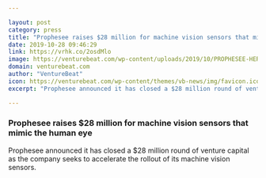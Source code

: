 ```yaml
---

layout: post
category: press
title: "Prophesee raises $28 million for machine vision sensors that mimic the human eye"
date: 2019-10-28 09:46:29
link: https://vrhk.co/2osdMlo
image: https://venturebeat.com/wp-content/uploads/2019/10/PROPHESEE-HERO-ROBOTICS-Compressed-e1572252962140.jpg?w=1200&strip=all
domain: venturebeat.com
author: "VentureBeat"
icon: https://venturebeat.com/wp-content/themes/vb-news/img/favicon.ico
excerpt: "Prophesee announced it has closed a $28 million round of venture capital as the company seeks to accelerate the rollout of its machine vision sensors."

---
```


### Prophesee raises $28 million for machine vision sensors that mimic the human eye

Prophesee announced it has closed a $28 million round of venture capital as the company seeks to accelerate the rollout of its machine vision sensors.